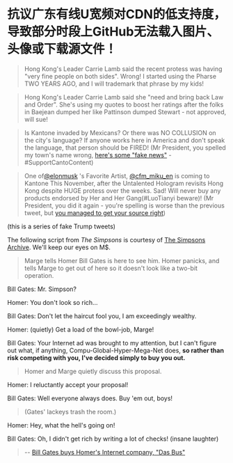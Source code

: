 <!--[![](https://img.shields.io/badge/words-ff6c00.svg)](link)-->

# 抗议广东有线U宽频对CDN的低支持度，导致部分时段上GitHub无法载入图片、头像或下载源文件！

>Hong Kong's Leader Carrie Lamb said the recent protess was having "very fine people on both sides". Wrong! I started using the Pharse TWO YEARS AGO, and I will trademark that phrase by my kids!

>Hong Kong's Leader Carrie Lamb said she "need and bring back Law and Order". She's using my quotes to boost her ratings after the folks in Baejean dumped her like Pattinson dumped Stewart - not approved, will sue!

>Is Kantone invaded by Mexicans? Or there was NO COLLUSION on the city's language? If anyone works here in America and don't speak the language, that person should be FIRED! (Mr President, you spelled my town's name wrong, [here's some "fake news"](https://edition.cnn.com/2019/04/09/asia/endangered-languages-welsh-hawaiian-cantonese-intl/index.html) - #SupportCantoContent)

>One of[@elonmusk](https://twitter.com/elonmusk/status/1063629719592026112) 's Favorite Artist, [@cfm_miku_en](https://twitter.com/cfm_miku_en) is coming to Kantone This November, after the Untalented Hologram revisits Hong Kong despite HUGE protess over the weeks. Sad! Will never buy any products endorsed by Her and Her Gang(#LuoTianyi beware)! (Mr President, you did it again - you're spelling is worse than the previous tweet, but [you managed to get your source right](http://whly.gd.gov.cn/audit/content/post_2532976.html))

(this is a series of fake Trump tweets)


The following script from _The Simpsons_ is courtesy of [The Simpsons Archive](https://www.simpsonsarchive.com/episodes/5F11.txt).
 We'll keep our eyes on M$.
>Marge tells Homer Bill Gates is here to see him. Homer panicks, and tells
>Marge to get out of here so it doesn't look like a two-bit operation.

Bill Gates: Mr. Simpson?

Homer: You don't look so rich...

Bill Gates: Don't let the haircut fool you, I am exceedingly wealthy.

Homer: (quietly) Get a load of the bowl-job, Marge!

Bill Gates: Your Internet ad was brought to my attention, but I can't figure out what, if
anything, Compu-Global-Hyper-Mega-Net does, **so rather than risk competing with
you, I've decided simply to buy you out.**

>Homer and Marge quietly discuss this proposal.

Homer: I reluctantly accept your proposal!

Bill Gates: Well everyone always does. Buy 'em out, boys!


>(Gates' lackeys trash the room.)

Homer: Hey, what the hell's going on!

Bill Gates: Oh, I didn't get rich by writing a lot of checks! (insane laughter)

>-- [Bill Gates buys Homer's Internet company, "Das Bus"](https://www.youtube.com/watch?v=H27rfr59RiE)
